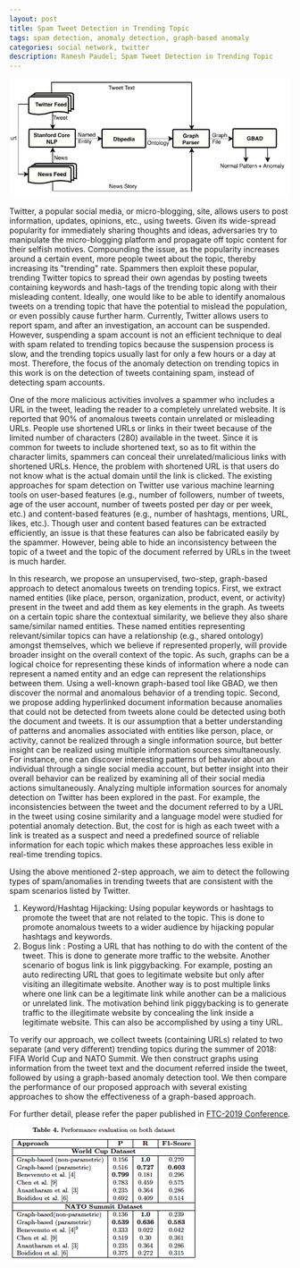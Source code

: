```yaml
---
layout: post
title: Spam Tweet Detection in Trending Topic
tags: spam detection, anomaly detection, graph-based anomaly
categories: social network, twitter
description: Ramesh Paudel; Spam Tweet Detection in Trending Topic
---
```


<div class="topimage">
    <a href="../assets/pics/Architecture.pdf">
        <img src="../assets/pics/Architecture.pdf"
              title="Spam on trending tweet" alt="Spam on trending tweet"/></a>
    </div>

Twitter, a popular social media, or micro-blogging, site, allows users to post
information, updates, opinions, etc., using tweets. Given its wide-spread popularity
for immediately sharing thoughts and ideas, adversaries try to manipulate
the micro-blogging platform and propagate off topic content for their selfish motives.
Compounding the issue, as the popularity increases around a certain
event, more people tweet about the topic, thereby increasing its "trending" rate.
Spammers then exploit these popular, trending Twitter topics to spread their
own agendas by posting tweets containing keywords and hash-tags of the trending
topic along with their misleading content. Ideally, one would like to be able to
identify anomalous tweets on a trending topic that have the potential to mislead
the population, or even possibly cause further harm. Currently, Twitter allows
users to report spam, and after an investigation, an account can be suspended.
However, suspending a spam account is not an efficient technique to deal with
spam related to trending topics because the suspension process is slow, and the
trending topics usually last for only a few hours or a day at most. Therefore,
the focus of the anomaly detection on trending topics in this work is on the
detection of tweets containing spam, instead of detecting spam accounts.

One of the more malicious activities involves a spammer who includes a URL
in the tweet, leading the reader to a completely unrelated website. It is reported
that 90% of anomalous tweets contain unrelated or misleading URLs.
People use shortened URLs or links in their tweet because of the limited number
of characters (280) available in the tweet. Since it is common for tweets to include
shortened text, so as to fit within the character limits, spammers can conceal
their unrelated/malicious links with shortened URLs. Hence, the problem with
shortened URL is that users do not know what is the actual domain until the link
is clicked. The existing approaches for spam detection on Twitter use various
machine learning tools on user-based features (e.g., number of followers, number
of tweets, age of the user account, number of tweets posted per day or per week,
etc.) and content-based features (e.g., number of hashtags, mentions, URL, likes,
etc.). Though user and content based features can be
extracted efficiently, an issue is that these features can also be fabricated easily
by the spammer. However, being able to hide an inconsistency between
the topic of a tweet and the topic of the document referred by URLs in the tweet
is much harder.

In this research, we propose an unsupervised, two-step, graph-based approach
to detect anomalous tweets on trending topics. First, we extract named entities
(like place, person, organization, product, event, or activity) present in the tweet
and add them as key elements in the graph. As tweets on a certain topic share
the contextual similarity, we believe they also share same/similar named entities.
These named entities representing relevant/similar topics can have a relationship
(e.g., shared ontology) amongst themselves, which we believe if represented
properly, will provide broader insight on the overall context of the topic. As such,
graphs can be a logical choice for representing these kinds of information where
a node can represent a named entity and an edge can represent the relationships
between them. Using a well-known graph-based tool like GBAD, we
then discover the normal and anomalous behavior of a trending topic. Second,
we propose adding hyperlinked document information because anomalies that
could not be detected from tweets alone could be detected using both the document
and tweets. It is our assumption that a better understanding of patterns
and anomalies associated with entities like person, place, or activity, cannot be
realized through a single information source, but better insight can be realized
using multiple information sources simultaneously. For instance, one can discover
interesting patterns of behavior about an individual through a single social media
account, but better insight into their overall behavior can be realized by
examining all of their social media actions simultaneously. Analyzing multiple
information sources for anomaly detection on Twitter has been explored in the
past. For example, the inconsistencies between the tweet and the document referred
to by a URL in the tweet using cosine similarity and a language model
were studied for potential anomaly detection. But, the cost for is high
as each tweet with a link is treated as a suspect and need a predefined source
of reliable information for each topic which makes these approaches less 
exible in real-time trending topics.

Using the above mentioned 2-step approach, we aim to detect the following
types of spam/anomalies in trending tweets that are consistent with the spam
scenarios listed by Twitter.
1. Keyword/Hashtag Hijacking: Using popular keywords or hashtags to promote
the tweet that are not related to the topic. This is done to promote
anomalous tweets to a wider audience by hijacking popular hashtags and
keywords.
2. Bogus link : Posting a URL that has nothing to do with the content of the
tweet. This is done to generate more traffic to the website. Another scenario
of bogus link is link piggybacking. For example, posting an auto redirecting
URL that goes to legitimate website but only after visiting an illegitimate
website. Another way is to post multiple links where one link can be a legitimate
link while another can be a malicious or unrelated link. The motivation
behind link piggybacking is to generate traffic to the illegitimate website by
concealing the link inside a legitimate website. This can also be accomplished
by using a tiny URL.

To verify our approach, we collect tweets (containing URLs) related to two
separate (and very different) trending topics during the summer of 2018: FIFA
World Cup and NATO Summit. We then construct graphs using information
from the tweet text and the document referred inside the tweet, followed by using
a graph-based anomaly detection tool. We then compare the performance of our
proposed approach with several existing approaches to show the effectiveness of
a graph-based approach.

For further detail, please refer the paper published in [FTC-2019 Conference](https://aaai.org/ocs/index.php/FLAIRS/FLAIRS18/paper/view/17622/16833).



<div class="topimage">
    <a href="../assets/spam_tweet.png">
        <img src="../assets/spam_tweet.png"
              title="Result Spam tweet" alt="Result Spam tweet"/></a>
</div>
